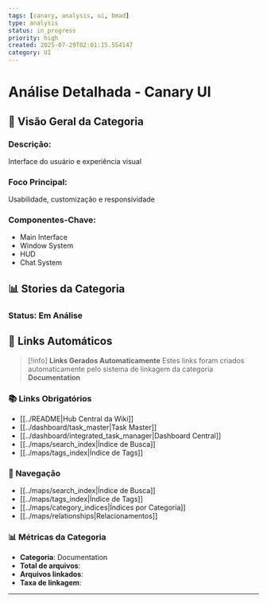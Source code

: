 ```yaml
---
tags: [canary, analysis, ui, bmad]
type: analysis
status: in_progress
priority: high
created: 2025-07-29T02:01:15.554147
category: UI
---
```


# Análise Detalhada - Canary UI

## 🎯 **Visão Geral da Categoria**

### **Descrição:**
Interface do usuário e experiência visual

### **Foco Principal:**
Usabilidade, customização e responsividade

### **Componentes-Chave:**
- Main Interface
- Window System
- HUD
- Chat System

## 📊 **Stories da Categoria**

### **Status: Em Análise**

## 🔗 **Links Automáticos**

> [!info] **Links Gerados Automaticamente**
> Estes links foram criados automaticamente pelo sistema de linkagem da categoria **Documentation**

### **📚 Links Obrigatórios**
- [[../README|Hub Central da Wiki]]
- [[../dashboard/task_master|Task Master]]
- [[../dashboard/integrated_task_manager|Dashboard Central]]
- [[../maps/search_index|Índice de Busca]]
- [[../maps/tags_index|Índice de Tags]]

### **🧭 Navegação**
- [[../maps/search_index|Índice de Busca]]
- [[../maps/tags_index|Índice de Tags]]
- [[../maps/category_indices|Índices por Categoria]]
- [[../maps/relationships|Relacionamentos]]

### **📊 Métricas da Categoria**
- **Categoria**: Documentation
- **Total de arquivos**: <!-- Contador automático -->
- **Arquivos linkados**: <!-- Contador automático -->
- **Taxa de linkagem**: <!-- Percentual automático -->

---

